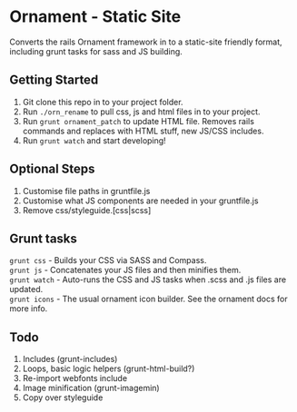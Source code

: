 # Ornament - Static Site

Converts the rails Ornament framework in to a static-site friendly format, including grunt 
tasks for sass and JS building. 

## Getting Started

1. Git clone this repo in to your project folder.  
1. Run `./orn_rename` to pull css, js and html files in to your project.  
1. Run `grunt ornament_patch` to update HTML file. Removes rails commands and replaces with HTML stuff, new JS/CSS includes.  
1. Run `grunt watch` and start developing!  

## Optional Steps

1. Customise file paths in gruntfile.js
1. Customise what JS components are needed in your gruntfile.js  
1. Remove css/styleguide.[css|scss]

## Grunt tasks   

`grunt css` - Builds your CSS via SASS and Compass.   
`grunt js` - Concatenates your JS files and then minifies them.   
`grunt watch` - Auto-runs the CSS and JS tasks when .scss and .js files are updated.   
`grunt icons` - The usual ornament icon builder. See the ornament docs for more info.   

## Todo

1. Includes (grunt-includes)  
1. Loops, basic logic helpers (grunt-html-build?)  
1. Re-import webfonts include  
1. Image minification (grunt-imagemin)  
1. Copy over styleguide  